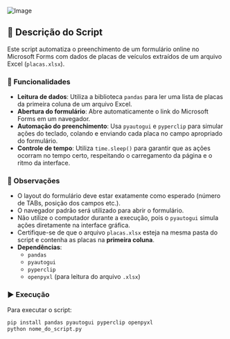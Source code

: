 ![Image](https://github.com/user-attachments/assets/2ba25bce-5a1a-49c1-9647-bc64ea9ba971)

## 🧾 Descrição do Script

Este script automatiza o preenchimento de um formulário online no Microsoft Forms com dados de placas de veículos extraídos de um arquivo Excel (`placas.xlsx`).

### 🔧 Funcionalidades

- **Leitura de dados**: Utiliza a biblioteca `pandas` para ler uma lista de placas da primeira coluna de um arquivo Excel.
- **Abertura do formulário**: Abre automaticamente o link do Microsoft Forms em um navegador.
- **Automação do preenchimento**: Usa `pyautogui` e `pyperclip` para simular ações do teclado, colando e enviando cada placa no campo apropriado do formulário.
- **Controle de tempo**: Utiliza `time.sleep()` para garantir que as ações ocorram no tempo certo, respeitando o carregamento da página e o ritmo da interface.

### 📌 Observações

- O layout do formulário deve estar exatamente como esperado (número de TABs, posição dos campos etc.).
- O navegador padrão será utilizado para abrir o formulário.
- Não utilize o computador durante a execução, pois o `pyautogui` simula ações diretamente na interface gráfica.
- Certifique-se de que o arquivo `placas.xlsx` esteja na mesma pasta do script e contenha as placas na **primeira coluna**.
- **Dependências**:
  - `pandas`
  - `pyautogui`
  - `pyperclip`
  - `openpyxl` (para leitura do arquivo `.xlsx`)

### ▶️ Execução

Para executar o script:

```bash
pip install pandas pyautogui pyperclip openpyxl
python nome_do_script.py
